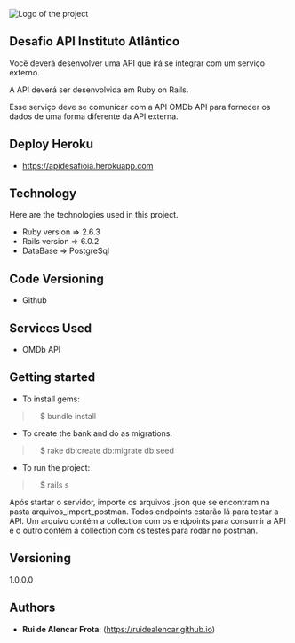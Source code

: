 ![Logo of the project](https://computerworld.com.br/wp-content/uploads/2018/08/API.jpg)

## Desafio API Instituto Atlântico

Você deverá desenvolver uma API que irá se integrar com um serviço externo.

A API deverá ser desenvolvida em Ruby on Rails.

Esse serviço deve se comunicar com a API OMDb API para fornecer os dados de uma forma diferente da API externa.

## Deploy Heroku

* https://apidesafioia.herokuapp.com


## Technology 

Here are the technologies used in this project.

* Ruby version => 2.6.3
* Rails version => 6.0.2
* DataBase => PostgreSql

## Code Versioning

* Github

## Services Used

* OMDb API

## Getting started

* To install gems:
>    $ bundle install
* To create the bank and do as migrations:
>    $ rake db:create db:migrate db:seed
* To run the project:
>    $ rails s

Após startar o servidor, importe os arquivos .json que se encontram na pasta arquivos_import_postman.
Todos endpoints estarão lá para testar a API.
Um arquivo contém a collection com os endpoints para consumir a API e o outro contém a collection com os testes para rodar no postman.

## Versioning

1.0.0.0


## Authors

* **Rui de Alencar Frota**: (https://ruidealencar.github.io)
